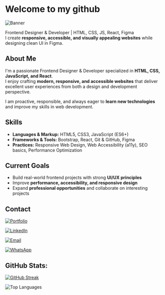 # Welcome to my github

![Banner](https://ik.imagekit.io/workamts/Linkedin%20banner.png?updatedAt=1758069170646)

Frontend Designer & Developer | HTML, CSS, JS, React, Figma  
I create **responsive, accessible, and visually appealing websites** while designing clean UI in Figma.


## About Me

I'm a passionate Frontend Designer & Developer specialized in **HTML, CSS, JavaScript, and React**.  
I enjoy crafting **modern, responsive, and accessible websites** that deliver excellent user experiences from both a design and development perspective.

I am proactive, responsible, and always eager to **learn new technologies** and improve my skills in web development.


## Skills

- **Languages & Markup:** HTML5, CSS3, JavaScript (ES6+)  
- **Frameworks & Tools:** Bootstrap, React, Git & GitHub, Figma  
- **Practices:** Responsive Web Design, Web Accessibility (a11y), SEO basics, Performance Optimization


## Current Goals

- Build real-world frontend projects with strong **UI/UX principles**  
- Improve **performance, accessibility, and responsive design**  
- Expand **professional opportunities** and collaborate on interesting projects


## Contact

[![Portfolio](https://img.shields.io/badge/My%20Portfolio-black?style=for-the-badge&logo=github)](https://workamts.github.io)

[![LinkedIn](https://img.shields.io/badge/LinkedIn-0077B5?style=for-the-badge&logo=linkedin&logoColor=white)](https://www.linkedin.com/in/workamts)

[![Email](https://img.shields.io/badge/Email-D14836?style=for-the-badge&logo=gmail&logoColor=white)](mailto:workamts.dev@gmail.com)

[![WhatsApp](https://img.shields.io/badge/WhatsApp-25D366?style=for-the-badge&logo=whatsapp&logoColor=white)](https://wa.me/573124696123)


## GitHub Stats:
[![GitHub Streak](https://github-readme-streak-stats.herokuapp.com?user=workamts&theme=dark)](https://git.io/streak-stats)

![Top Languages](https://github-readme-stats.vercel.app/api/top-langs/?username=workamts&theme=dark&layout=compact&hide_border=true)

